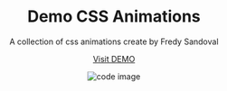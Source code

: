 <h1 align="center">Demo CSS Animations</h1>
<p align="center">A collection of css animations create by Fredy Sandoval</p>

<p align="center">
<a href="https://fredysandoval.github.com/demo-css-animations">Visit DEMO</a>
</p>
<p align="center">
<img src="https://user-images.githubusercontent.com/45242501/177069745-ff08bc67-2cdd-4472-a59b-56a1b19443ea.png" alt="code image" >
</p>
